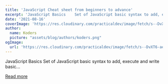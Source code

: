 ```yaml
---
title: 'JavaScript Cheat sheet from beginners to advance'
excerpt: 'JavaScript Basics    Set of JavaScript basic syntax to add, execute and write basic...'
date: '2021-08-16'
coverImage: 'https://res.cloudinary.com/practicaldev/image/fetch/s--DvXT6-ae--/c_imagga_scale,f_auto,fl_progressive,h_420,q_auto,w_1000/https://dev-to-uploads.s3.amazonaws.com/uploads/articles/hhnlepkv4p26xdxplj5a.png'
author:
  name: Koders
  picture: "assets/blog/authors/koders.png"
ogImage:
  url: 'https://res.cloudinary.com/practicaldev/image/fetch/s--DvXT6-ae--/c_imagga_scale,f_auto,fl_progressive,h_420,q_auto,w_1000/https://dev-to-uploads.s3.amazonaws.com/uploads/articles/hhnlepkv4p26xdxplj5a.png'
---
```


JavaScript Basics    Set of JavaScript basic syntax to add, execute and write basic...

[Read more](https://dev.to/codehunterbd/javascript-cheat-sheet-from-beginners-to-advance-4i1o)
